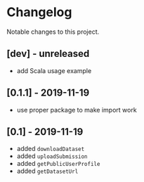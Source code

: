 # Changelog
Notable changes to this project.

## [dev] - unreleased
- add Scala usage example

## [0.1.1] - 2019-11-19
- use proper package to make import work

## [0.1] - 2019-11-19
- added `downloadDataset`
- added `uploadSubmission`
- added `getPublicUserProfile`
- added `getDatasetUrl`
